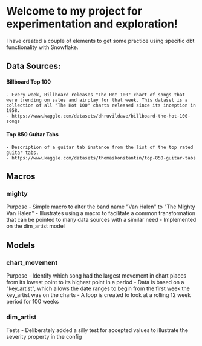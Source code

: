 # Welcome to my project for experimentation and exploration!

I have created a couple of elements to get some practice using specific dbt functionality with Snowflake.

## Data Sources:

#### Billboard Top 100 
    - Every week, Billboard releases "The Hot 100" chart of songs that were trending on sales and airplay for that week. This dataset is a collection of all "The Hot 100" charts released since its inception in 1958.
    - https://www.kaggle.com/datasets/dhruvildave/billboard-the-hot-100-songs

#### Top 850 Guitar Tabs 
    - Description of a guitar tab instance from the list of the top rated guitar tabs.
    - https://www.kaggle.com/datasets/thomaskonstantin/top-850-guitar-tabs


## Macros
### mighty
Purpose
    - Simple macro to alter the band name "Van Halen"  to "The Mighty Van Halen" 
    - Illustrates using a macro to facilitate a common transformation that can be pointed to many data sources with a similar need
    - Implemented on the dim_artist model

## Models
### chart_movement
Purpose
    - Identify which song had the largest movement in chart places from its lowest point to its highest point in a period
    - Data is based on a "key_artist", which allows the date ranges to begin from the first week the key_artist was on the charts
    - A loop is created to look at a rolling 12 week period for 100 weeks

### dim_artist
Tests
    - Deliberately added a silly test for accepted values to illustrate the severity property in the config


